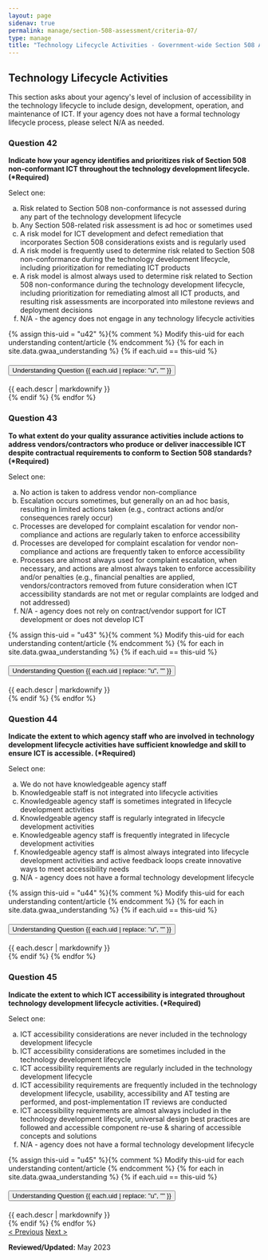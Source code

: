 ```yaml
---
layout: page
sidenav: true
permalink: manage/section-508-assessment/criteria-07/
type: manage
title: "Technology Lifecycle Activities - Government-wide Section 508 Assessment Criteria"
---
```


<H2 id="technology-lifecycle-activities">Technology Lifecycle Activities</H2>
<p>This section asks about your agency's level of inclusion of accessibility in the technology lifecycle to include design, development, operation, and maintenance of ICT. If your agency does not have a formal technology lifecycle process, please select N/A as needed.</p>

<!-- Expand/Collapse All "Understanding" Content -->
<!-- 
<div class="margin-y-3 margin-x-1">
    <button id="expand-all" class="usa-button">Expand All</button>
    <button id="collapse-all" class="usa-button">Collapse All</button>
</div>
-->

<div class="usa-card-group">
<!-- begin insert criteria -->

<!-- Q:042-->
<div class="usa-card tablet:grid-col-12">
    <div class="usa-card__container border-top">
        <div class="usa-card__header">
            <h3 class="usa-card__heading"> Question 42 </h3>
        </div>
        <div class="usa-card__body">
            <p><strong> Indicate how your agency identifies and prioritizes risk of Section 508 non-conformant ICT
                    throughout the technology development lifecycle. (*Required) </strong></p>
            <p> Select one: </p>
            <p>
            <ol type="a">
                <li>Risk related to Section 508 non-conformance is not assessed during any part of the technology
                    development lifecycle</li>
                <li>Any Section 508-related risk assessment is ad hoc or sometimes used</li>
                <li>A risk model for ICT development and defect remediation that incorporates Section 508 considerations
                    exists and is regularly used</li>
                <li>A risk model is frequently used to determine risk related to Section 508 non-conformance during the
                    technology development lifecycle, including prioritization for remediating ICT products</li>
                <li>A risk model is almost always used to determine risk related to Section 508 non-conformance during
                    the technology development lifecycle, including prioritization for remediating almost all ICT
                    products, and resulting risk assessments are incorporated into milestone reviews and deployment
                    decisions</li>
                <li>N/A - the agency does not engage in any technology lifecycle activities</li>
            </ol>
            </p>
        </div>
        {% assign this-uid = "u42" %}{% comment %} Modify this-uid for each understanding content/article {% endcomment %}
        {% for each in site.data.gwaa_understanding %}
            {% if each.uid == this-uid %}
            <!-- Understanding -->
            <div class="border-top-05 border-primary margin-top-1">
                <div class="usa-accordion">
                    <h4 class="usa-accordion__heading">
                        <button
                        type="button"
                        class="usa-accordion__button understand_button padding-left-3"
                        aria-expanded="false"
                        aria-controls="{{ each.uid }}"
                        >
                        Understanding Question {{ each.uid | replace: "u", "" }}
                        </button>
                    </h4>
                    <div id="{{ each.uid }}" class="usa-accordion__content understand_content usa-prose padding-x-3 padding-y-0 bg-primary-lighter text-primary-darker border-top-05 border-primary">
                        <div class="margin-x-auto margin-y-0">
                            {{ each.descr | markdownify }}
                        </div>
                    </div>
                </div>
            </div>
            {% endif %}
        {% endfor %}
    </div>
</div>
<!-- Q:043-->
<div class="usa-card tablet:grid-col-12">
    <div class="usa-card__container border-top">
        <div class="usa-card__header">
            <h3 class="usa-card__heading"> Question 43 </h3>
        </div>
        <div class="usa-card__body">
            <p><strong> To what extent do your quality assurance activities include actions to address
                    vendors/contractors who produce or deliver inaccessible ICT despite contractual requirements to
                    conform to Section 508 standards? (*Required) </strong></p>
            <p> Select one: </p>
            <p>
            <ol type="a">
                <li>No action is taken to address vendor non-compliance</li>
                <li>Escalation occurs sometimes, but generally on an ad hoc basis, resulting in limited actions taken
                    (e.g., contract actions and/or consequences rarely occur)</li>
                <li>Processes are developed for complaint escalation for vendor non-compliance and actions are regularly
                    taken to enforce accessibility</li>
                <li>Processes are developed for complaint escalation for vendor non-compliance and actions are
                    frequently taken to enforce accessibility</li>
                <li>Processes are almost always used for complaint escalation, when necessary, and actions are almost
                    always taken to enforce accessibility and/or penalties (e.g., financial penalties are applied,
                    vendors/contractors removed from future consideration when ICT accessibility standards are not met
                    or regular complaints are lodged and not addressed)</li>
                <li>N/A - agency does not rely on contract/vendor support for ICT development or does not develop ICT
                </li>
            </ol>
            </p>
        </div>
        {% assign this-uid = "u43" %}{% comment %} Modify this-uid for each understanding content/article {% endcomment %}
        {% for each in site.data.gwaa_understanding %}
            {% if each.uid == this-uid %}
            <!-- Understanding -->
            <div class="border-top-05 border-primary margin-top-1">
                <div class="usa-accordion">
                    <h4 class="usa-accordion__heading">
                        <button
                        type="button"
                        class="usa-accordion__button understand_button padding-left-3"
                        aria-expanded="false"
                        aria-controls="{{ each.uid }}"
                        >
                        Understanding Question {{ each.uid | replace: "u", "" }}
                        </button>
                    </h4>
                    <div id="{{ each.uid }}" class="usa-accordion__content understand_content usa-prose padding-x-3 padding-y-0 bg-primary-lighter text-primary-darker border-top-05 border-primary">
                        <div class="margin-x-auto margin-y-0">
                            {{ each.descr | markdownify }}
                        </div>
                    </div>
                </div>
            </div>
            {% endif %}
        {% endfor %}
    </div>
</div>
<!-- Q:044-->
<div class="usa-card tablet:grid-col-12">
    <div class="usa-card__container border-top">
        <div class="usa-card__header">
            <h3 class="usa-card__heading"> Question 44 </h3>
        </div>
        <div class="usa-card__body">
            <p><strong> Indicate the extent to which agency staff who are involved in technology development lifecycle
                    activities have sufficient knowledge and skill to ensure ICT is accessible. (*Required) </strong>
            </p>
            <p> Select one: </p>
            <p>
            <ol type="a">
                <li>We do not have knowledgeable agency staff</li>
                <li>Knowledgeable staff is not integrated into lifecycle activities</li>
                <li>Knowledgeable agency staff is sometimes integrated in lifecycle development activities</li>
                <li>Knowledgeable agency staff is regularly integrated in lifecycle development activities</li>
                <li>Knowledgeable agency staff is frequently integrated in lifecycle development activities</li>
                <li>Knowledgeable agency staff is almost always integrated into lifecycle development activities and
                    active feedback loops create innovative ways to meet accessibility needs</li>
                <li>N/A - agency does not have a formal technology development lifecycle</li>
            </ol>
            </p>
        </div>
        {% assign this-uid = "u44" %}{% comment %} Modify this-uid for each understanding content/article {% endcomment %}
        {% for each in site.data.gwaa_understanding %}
            {% if each.uid == this-uid %}
            <!-- Understanding -->
            <div class="border-top-05 border-primary margin-top-1">
                <div class="usa-accordion">
                    <h4 class="usa-accordion__heading">
                        <button
                        type="button"
                        class="usa-accordion__button understand_button padding-left-3"
                        aria-expanded="false"
                        aria-controls="{{ each.uid }}"
                        >
                        Understanding Question {{ each.uid | replace: "u", "" }}
                        </button>
                    </h4>
                    <div id="{{ each.uid }}" class="usa-accordion__content understand_content usa-prose padding-x-3 padding-y-0 bg-primary-lighter text-primary-darker border-top-05 border-primary">
                        <div class="margin-x-auto margin-y-0">
                            {{ each.descr | markdownify }}
                        </div>
                    </div>
                </div>
            </div>
            {% endif %}
        {% endfor %}
    </div>
</div>
<!-- Q:045-->
<div class="usa-card tablet:grid-col-12">
    <div class="usa-card__container border-top">
        <div class="usa-card__header">
            <h3 class="usa-card__heading"> Question 45 </h3>
        </div>
        <div class="usa-card__body">
            <p><strong> Indicate the extent to which ICT accessibility is integrated throughout technology development
                    lifecycle activities. (*Required) </strong></p>
            <p> Select one: </p>
            <p>
            <ol type="a">
                <li>ICT accessibility considerations are never included in the technology development lifecycle</li>
                <li>ICT accessibility considerations are sometimes included in the technology development lifecycle</li>
                <li>ICT accessibility requirements are regularly included in the technology development lifecycle</li>
                <li>ICT accessibility requirements are frequently included in the technology development lifecycle,
                    usability, accessibility and AT testing are performed, and post-implementation IT reviews are
                    conducted</li>
                <li>ICT accessibility requirements are almost always included in the technology development lifecycle,
                    universal design best practices are followed and accessible component re-use & sharing of accessible
                    concepts and solutions</li>
                <li>N/A - agency does not have a formal technology development lifecycle</li>
            </ol>
            </p>
        </div>
        {% assign this-uid = "u45" %}{% comment %} Modify this-uid for each understanding content/article {% endcomment %}
        {% for each in site.data.gwaa_understanding %}
            {% if each.uid == this-uid %}
            <!-- Understanding -->
            <div class="border-top-05 border-primary margin-top-1">
                <div class="usa-accordion">
                    <h4 class="usa-accordion__heading">
                        <button
                        type="button"
                        class="usa-accordion__button understand_button padding-left-3"
                        aria-expanded="false"
                        aria-controls="{{ each.uid }}"
                        >
                        Understanding Question {{ each.uid | replace: "u", "" }}
                        </button>
                    </h4>
                    <div id="{{ each.uid }}" class="usa-accordion__content understand_content usa-prose padding-x-3 padding-y-0 bg-primary-lighter text-primary-darker border-top-05 border-primary">
                        <div class="margin-x-auto margin-y-0">
                            {{ each.descr | markdownify }}
                        </div>
                    </div>
                </div>
            </div>
            {% endif %}
        {% endfor %}
    </div>
</div>

<!-- end insert criteria -->
</div>

<div id="prev-next-section">
    <a class="prev-page" title="Go to previous page" href="{{site.baseurl}}/manage/section-508-assessment/criteria-06/"> < Previous</a>
    <a class="prev-page" title="Go to next page" href="{{site.baseurl}}/manage/section-508-assessment/criteria-08/"> Next > </a>
</div>

**Reviewed/Updated:** May 2023

<!-- Expand/Collapse All Understanding Content script -->
<script>
    $("#expand-all").on("click", function (){
        $(".understand_button").attr("aria-expanded", "true");
        $(".understand_content").removeAttr("hidden");
    });
    $("#collapse-all").on("click", function (){
        $(".understand_button").attr("aria-expanded", "false");
        $(".understand_content").attr("hidden","");
    });
</script>

<!-- Unhide hash/anchor from external url -->
<script>
    $(function(){
        var u_hash = window.location.hash;
        $(u_hash).removeAttr("hidden");
    });
</script>